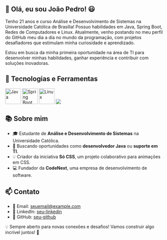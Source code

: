 ## 👋 Olá, eu sou João Pedro! 😃

Tenho 21 anos e curso Análise e Desenvolvimento de Sistemas na Universidade Católica de Brasília! Possuo habilidades em Java, Spring Boot, Redes de Computadores e Linux. Atualmente, venho postando no meu perfil do GitHub meu dia a dia no mundo da programação, com projetos desafiadores que estimulam minha curiosidade e aprendizado.

Estou em busca da minha primeira oportunidade na área de TI para desenvolver minhas habilidades, ganhar experiência e contribuir com soluções inovadoras.

## 🔧 Tecnologias e Ferramentas

<p align="left">
  <img src="https://cdn.jsdelivr.net/gh/devicons/devicon/icons/java/java-original.svg" width="50" height="50" alt="Java" />
  <img src="https://cdn.jsdelivr.net/gh/devicons/devicon/icons/spring/spring-original.svg" width="50" height="50" alt="Spring Boot" />
  <img src="https://cdn.jsdelivr.net/gh/devicons/devicon/icons/linux/linux-original.svg" width="50" height="50" alt="Linux" />
  <img src="https://cdn.jsdelivr.net/gh/devicons/devicon/icons/networking/networking-original.svg"/>
</p>

## 📚 Sobre mim
- 🎓 Estudante de **Análise e Desenvolvimento de Sistemas** na Universidade Católica.
- 💼 Buscando oportunidades como **desenvolvedor Java** ou **suporte em TI**.
- 💡 Criador da iniciativa **Só CSS**, um projeto colaborativo para animações em CSS.
- 💻 Fundador da **CodeNext**, uma empresa de desenvolvimento de software.

## 📫 Contato
- 📩 Email: [seuemail@example.com](mailto:seuemail@example.com)
- 🔗 LinkedIn: [seu-linkedin](https://linkedin.com/in/seu-perfil)
- 🐙 GitHub: [seu-github](https://github.com/seu-usuario)

💡 Sempre aberto para novas conexões e desafios! Vamos construir algo incrível juntos! 🚀
